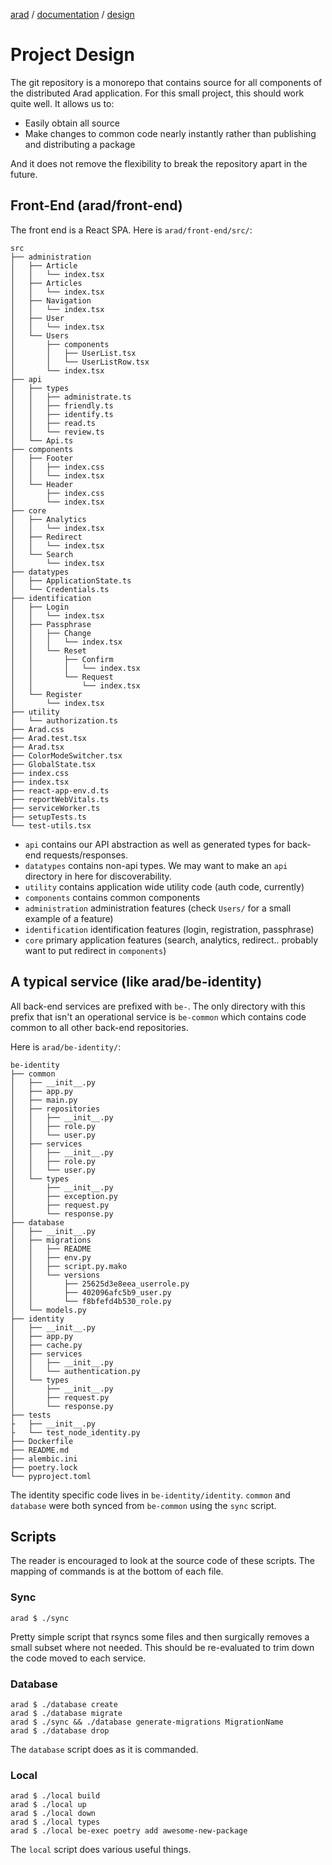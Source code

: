 [arad](../../../../) / [documentation](../README.md) / [design](./README.md)

# Project Design

The git repository is a monorepo that contains source for all components of the distributed Arad application. For this
small project, this should work quite well. It allows us to:

- Easily obtain all source
- Make changes to common code nearly instantly rather than publishing and distributing a package

And it does not remove the flexibility to break the repository apart in the future.

## Front-End (arad/front-end)

The front end is a React SPA. Here is `arad/front-end/src/`:

```
src
├── administration
│   ├── Article
│   │   └── index.tsx
│   ├── Articles
│   │   └── index.tsx
│   ├── Navigation
│   │   └── index.tsx
│   ├── User
│   │   └── index.tsx
│   └── Users
│       ├── components
│       │   ├── UserList.tsx
│       │   └── UserListRow.tsx
│       └── index.tsx
├── api
│   ├── types
│   │   ├── administrate.ts
│   │   ├── friendly.ts
│   │   ├── identify.ts
│   │   ├── read.ts
│   │   └── review.ts
│   └── Api.ts
├── components
│   ├── Footer
│   │   ├── index.css
│   │   └── index.tsx
│   └── Header
│       ├── index.css
│       └── index.tsx
├── core
│   ├── Analytics
│   │   └── index.tsx
│   ├── Redirect
│   │   └── index.tsx
│   └── Search
│       └── index.tsx
├── datatypes
│   ├── ApplicationState.ts
│   └── Credentials.ts
├── identification
│   ├── Login
│   │   └── index.tsx
│   ├── Passphrase
│   │   ├── Change
│   │   │   └── index.tsx
│   │   └── Reset
│   │       ├── Confirm
│   │       │   └── index.tsx
│   │       └── Request
│   │           └── index.tsx
│   └── Register
│       └── index.tsx
├── utility
│   └── authorization.ts
├── Arad.css
├── Arad.test.tsx
├── Arad.tsx
├── ColorModeSwitcher.tsx
├── GlobalState.tsx
├── index.css
├── index.tsx
├── react-app-env.d.ts
├── reportWebVitals.ts
├── serviceWorker.ts
├── setupTests.ts
└── test-utils.tsx
```

- `api` contains our API abstraction as well as generated types for back-end requests/responses.
- `datatypes` contains non-api types. We may want to make an `api` directory in here for discoverability.
- `utility` contains application wide utility code (auth code, currently)
- `components` contains common components
- `administration` administration features (check `Users/` for a small example of a feature)
- `identification` identification features (login, registration, passphrase)
- `core` primary application features (search, analytics, redirect.. probably want to put redirect in `components`)

## A typical service (like arad/be-identity)

All back-end services are prefixed with `be-`. The only directory with this prefix that isn't an operational service is
`be-common` which contains code common to all other back-end repositories.

Here is `arad/be-identity/`:

```
be-identity
├── common
│   ├── __init__.py
│   ├── app.py
│   ├── main.py
│   ├── repositories
│   │   ├── __init__.py
│   │   ├── role.py
│   │   └── user.py
│   ├── services
│   │   ├── __init__.py
│   │   ├── role.py
│   │   └── user.py
│   └── types
│       ├── __init__.py
│       ├── exception.py
│       ├── request.py
│       └── response.py
├── database
│   ├── __init__.py
│   ├── migrations
│   │   ├── README
│   │   ├── env.py
│   │   ├── script.py.mako
│   │   └── versions
│   │       ├── 25625d3e8eea_userrole.py
│   │       ├── 402096afc5b9_user.py
│   │       └── f8bfefd4b530_role.py
│   └── models.py
├── identity
│   ├── __init__.py
│   ├── app.py
│   ├── cache.py
│   ├── services
│   │   ├── __init__.py
│   │   └── authentication.py
│   └── types
│       ├── __init__.py
│       ├── request.py
│       └── response.py
├── tests
├   ├── __init__.py
├   └── test_node_identity.py
├── Dockerfile
├── README.md
├── alembic.ini
├── poetry.lock
└── pyproject.toml
```

The identity specific code lives in `be-identity/identity`. `common` and `database` were both synced from `be-common`
using the `sync` script.

## Scripts

The reader is encouraged to look at the source code of these scripts. The mapping of commands is at the bottom of each
file.

### Sync

```
arad $ ./sync
```

Pretty simple script that rsyncs some files and then surgically removes a small subset where not needed. This should be
re-evaluated to trim down the code moved to each service.

### Database

```
arad $ ./database create
arad $ ./database migrate
arad $ ./sync && ./database generate-migrations MigrationName
arad $ ./database drop
```

The `database` script does as it is commanded.

### Local

```
arad $ ./local build
arad $ ./local up
arad $ ./local down
arad $ ./local types
arad $ ./local be-exec poetry add awesome-new-package
```

The `local` script does various useful things.
